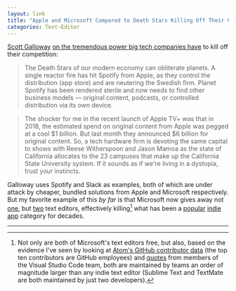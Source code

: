 ```yaml
---
layout: link
title: "Apple and Microsoft Compared to Death Stars Killing Off Their Competition"
categories: Text-Editor
---
```


[Scott Galloway](https://twitter.com/profgalloway) [on the tremendous power big tech companies have](https://www.businessinsider.com/apple-and-microsoft-are-slowly-killing-their-competition-2019-9) to kill off their competition:

> The Death Stars of our modern economy can obliterate planets. A single reactor fire has hit Spotify from Apple, as they control the distribution (app store) and are neutering the Swedish firm. Planet Spotify has been rendered sterile and now needs to find other business models — original content, podcasts, or controlled distribution via its own device.

> The shocker for me in the recent launch of Apple TV+ was that in 2018, the estimated spend on original content from Apple was pegged at a cool $1 billion. But last month they announced $6 billion for original content. So, a tech hardware firm is devoting the same capital to shows with Reese Witherspoon and Jason Mamoa as the state of California allocates to the 23 campuses that make up the California State University system. If it sounds as if we're living in a dystopia, trust your instincts.

Galloway uses Spotify and Slack as examples, both of which are under attack by cheaper, bundled solutions from Apple and Microsoft respectively. But my favorite example of this *by far* is that Microsoft now gives away not [one](https://code.visualstudio.com/), but [two](https://atom.io/) text editors, effectively killing[^texteditoremployees] what has been a [popular](https://www.barebones.com/products/bbedit/index.html) [indie](https://macromates.com/) [app](https://www.sublimetext.com/) category for decades.

* * *

[^texteditoremployees]: Not only are both of Microsoft's text editors free, but also, based on the evidence I've seen by looking at [Atom's GitHub contributor data](https://github.com/atom/atom/graphs/contributors) (the top ten contributors are GitHub employees) and [quotes](https://blog.robenkleene.com/2019/04/25/visual-studio-code-corporate-sponsored-open-source/) from members of the Visual Studio Code team, both are maintained by teams an order of magnitude larger than any indie text editor (Sublime Text and TextMate are both maintained by just two developers).

